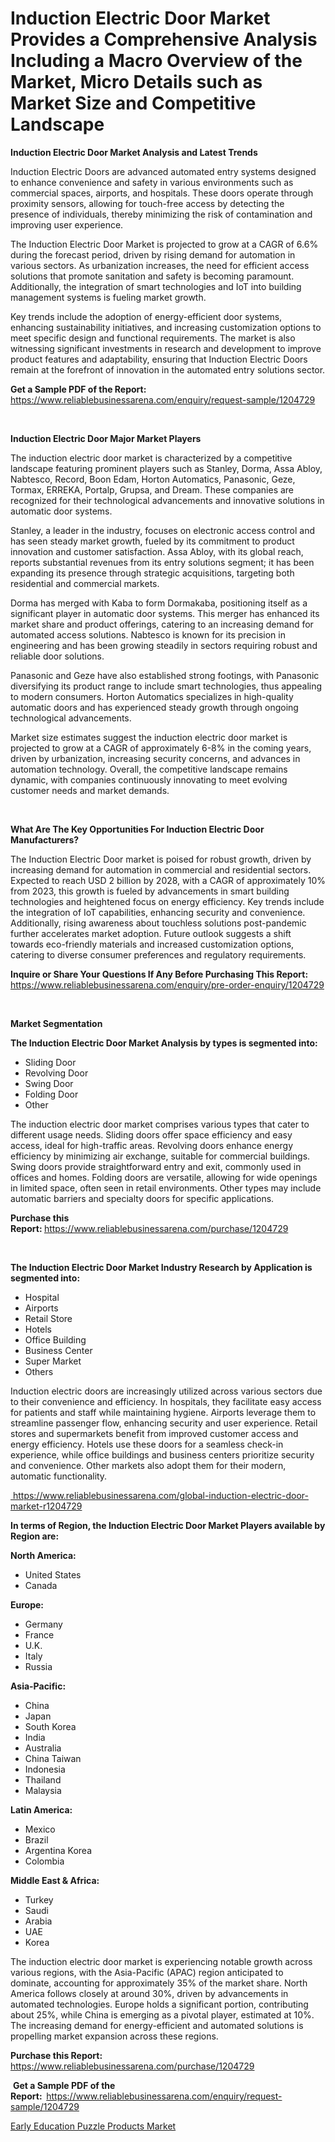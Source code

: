 <p><h1>Induction Electric Door Market Provides a Comprehensive Analysis Including a Macro Overview of the Market, Micro Details such as Market Size and Competitive Landscape</h1></p><p><strong>Induction Electric Door Market Analysis and Latest Trends</strong></p>
<p><p>Induction Electric Doors are advanced automated entry systems designed to enhance convenience and safety in various environments such as commercial spaces, airports, and hospitals. These doors operate through proximity sensors, allowing for touch-free access by detecting the presence of individuals, thereby minimizing the risk of contamination and improving user experience.</p><p>The Induction Electric Door Market is projected to grow at a CAGR of 6.6% during the forecast period, driven by rising demand for automation in various sectors. As urbanization increases, the need for efficient access solutions that promote sanitation and safety is becoming paramount. Additionally, the integration of smart technologies and IoT into building management systems is fueling market growth. </p><p>Key trends include the adoption of energy-efficient door systems, enhancing sustainability initiatives, and increasing customization options to meet specific design and functional requirements. The market is also witnessing significant investments in research and development to improve product features and adaptability, ensuring that Induction Electric Doors remain at the forefront of innovation in the automated entry solutions sector.</p></p>
<p><strong>Get a Sample PDF of the Report:&nbsp;</strong> <a href="https://www.reliablebusinessarena.com/enquiry/request-sample/1204729?utm_campaign=2515&utm_medium=2&utm_source=Github&utm_content=ia&utm_term=26032025&utm_id=induction-electric-door">https://www.reliablebusinessarena.com/enquiry/request-sample/1204729</a></p>
<p>&nbsp;</p>
<p><strong>Induction Electric Door Major Market Players</strong></p>
<p><p>The induction electric door market is characterized by a competitive landscape featuring prominent players such as Stanley, Dorma, Assa Abloy, Nabtesco, Record, Boon Edam, Horton Automatics, Panasonic, Geze, Tormax, ERREKA, Portalp, Grupsa, and Dream. These companies are recognized for their technological advancements and innovative solutions in automatic door systems.</p><p>Stanley, a leader in the industry, focuses on electronic access control and has seen steady market growth, fueled by its commitment to product innovation and customer satisfaction. Assa Abloy, with its global reach, reports substantial revenues from its entry solutions segment; it has been expanding its presence through strategic acquisitions, targeting both residential and commercial markets.</p><p>Dorma has merged with Kaba to form Dormakaba, positioning itself as a significant player in automatic door systems. This merger has enhanced its market share and product offerings, catering to an increasing demand for automated access solutions. Nabtesco is known for its precision in engineering and has been growing steadily in sectors requiring robust and reliable door solutions.</p><p>Panasonic and Geze have also established strong footings, with Panasonic diversifying its product range to include smart technologies, thus appealing to modern consumers. Horton Automatics specializes in high-quality automatic doors and has experienced steady growth through ongoing technological advancements.</p><p>Market size estimates suggest the induction electric door market is projected to grow at a CAGR of approximately 6-8% in the coming years, driven by urbanization, increasing security concerns, and advances in automation technology. Overall, the competitive landscape remains dynamic, with companies continuously innovating to meet evolving customer needs and market demands.</p></p>
<p>&nbsp;</p>
<p><strong>What Are The Key Opportunities For Induction Electric Door Manufacturers?</strong></p>
<p><p>The Induction Electric Door market is poised for robust growth, driven by increasing demand for automation in commercial and residential sectors. Expected to reach USD 2 billion by 2028, with a CAGR of approximately 10% from 2023, this growth is fueled by advancements in smart building technologies and heightened focus on energy efficiency. Key trends include the integration of IoT capabilities, enhancing security and convenience. Additionally, rising awareness about touchless solutions post-pandemic further accelerates market adoption. Future outlook suggests a shift towards eco-friendly materials and increased customization options, catering to diverse consumer preferences and regulatory requirements.</p></p>
<p><strong>Inquire or Share Your Questions If Any Before Purchasing This Report:</strong> <a href="https://www.reliablebusinessarena.com/enquiry/pre-order-enquiry/1204729?utm_campaign=2515&utm_medium=2&utm_source=Github&utm_content=ia&utm_term=26032025&utm_id=induction-electric-door">https://www.reliablebusinessarena.com/enquiry/pre-order-enquiry/1204729</a></p>
<p>&nbsp;</p>
<p><strong>Market Segmentation</strong></p>
<p><strong>The Induction Electric Door Market Analysis by types is segmented into:</strong></p>
<p><ul><li>Sliding Door</li><li>Revolving Door</li><li>Swing Door</li><li>Folding Door</li><li>Other</li></ul></p>
<p><p>The induction electric door market comprises various types that cater to different usage needs. Sliding doors offer space efficiency and easy access, ideal for high-traffic areas. Revolving doors enhance energy efficiency by minimizing air exchange, suitable for commercial buildings. Swing doors provide straightforward entry and exit, commonly used in offices and homes. Folding doors are versatile, allowing for wide openings in limited space, often seen in retail environments. Other types may include automatic barriers and specialty doors for specific applications.</p></p>
<p><strong>Purchase this Report:&nbsp;</strong><a href="https://www.reliablebusinessarena.com/purchase/1204729?utm_campaign=2515&utm_medium=2&utm_source=Github&utm_content=ia&utm_term=26032025&utm_id=induction-electric-door">https://www.reliablebusinessarena.com/purchase/1204729</a></p>
<p>&nbsp;</p>
<p><strong>The Induction Electric Door Market Industry Research by Application is segmented into:</strong></p>
<p><ul><li>Hospital</li><li>Airports</li><li>Retail Store</li><li>Hotels</li><li>Office Building</li><li>Business Center</li><li>Super Market</li><li>Others</li></ul></p>
<p><p>Induction electric doors are increasingly utilized across various sectors due to their convenience and efficiency. In hospitals, they facilitate easy access for patients and staff while maintaining hygiene. Airports leverage them to streamline passenger flow, enhancing security and user experience. Retail stores and supermarkets benefit from improved customer access and energy efficiency. Hotels use these doors for a seamless check-in experience, while office buildings and business centers prioritize security and convenience. Other markets also adopt them for their modern, automatic functionality.</p></p>
<p><a href="https://www.reliablebusinessarena.com/global-induction-electric-door-market-r1204729?utm_campaign=2515&utm_medium=2&utm_source=Github&utm_content=ia&utm_term=26032025&utm_id=induction-electric-door">&nbsp;https://www.reliablebusinessarena.com/global-induction-electric-door-market-r1204729</a></p>
<p><strong>In terms of Region, the Induction Electric Door Market Players available by Region are:</strong></p>
<p>
    <p> <strong> North America: </strong>
        <ul>
            <li>United States</li>
            <li>Canada</li>
        </ul>
        </p> 
    <p> <strong> Europe: </strong>
        <ul>
            <li>Germany</li>
            <li>France</li>
            <li>U.K.</li>
            <li>Italy</li>
            <li>Russia</li>
        </ul>
        </p> 
    <p> <strong> Asia-Pacific: </strong>
        <ul>
            <li>China</li>
            <li>Japan</li>
            <li>South Korea</li>
            <li>India</li>
            <li>Australia</li>
            <li>China Taiwan</li>
            <li>Indonesia</li>
            <li>Thailand</li>
            <li>Malaysia</li>
        </ul>
        </p> 
    <p> <strong> Latin America: </strong>
        <ul>
            <li>Mexico</li>
            <li>Brazil</li>
            <li>Argentina Korea</li>
            <li>Colombia</li>
        </ul>
        </p> 
    <p> <strong> Middle East & Africa: </strong>
        <ul>
            <li>Turkey</li>
            <li>Saudi</li>
            <li>Arabia</li>
            <li>UAE</li>
            <li>Korea</li>
        </ul>
    </p>
    </p>
<p><p>The induction electric door market is experiencing notable growth across various regions, with the Asia-Pacific (APAC) region anticipated to dominate, accounting for approximately 35% of the market share. North America follows closely at around 30%, driven by advancements in automated technologies. Europe holds a significant portion, contributing about 25%, while China is emerging as a pivotal player, estimated at 10%. The increasing demand for energy-efficient and automated solutions is propelling market expansion across these regions.</p></p>
<p><strong>Purchase this Report: </strong><a href="https://www.reliablebusinessarena.com/purchase/1204729?utm_campaign=2515&utm_medium=2&utm_source=Github&utm_content=ia&utm_term=26032025&utm_id=induction-electric-door">https://www.reliablebusinessarena.com/purchase/1204729</a></p>
<p>&nbsp;<strong>Get a Sample PDF of the Report:&nbsp;&nbsp;</strong><a href="https://www.reliablebusinessarena.com/enquiry/request-sample/1204729?utm_campaign=2515&utm_medium=2&utm_source=Github&utm_content=ia&utm_term=26032025&utm_id=induction-electric-door">https://www.reliablebusinessarena.com/enquiry/request-sample/1204729</a></p>
<p><strong></strong></p>
<p><p><a href="https://github.com/barnickclara79/Market-Research-Report-List-1/blob/main/early-education-puzzle-products-market.md?utm_campaign=2515&utm_medium=2&utm_source=Github&utm_content=ia&utm_term=26032025&utm_id=induction-electric-door">Early Education Puzzle Products Market</a></p></p>